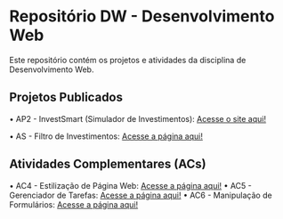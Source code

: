 # Repositório DW - Desenvolvimento Web

Este repositório contém os projetos e atividades da disciplina de Desenvolvimento Web.

## Projetos Publicados

• AP2 - InvestSmart (Simulador de Investimentos): [Acesse o site aqui!](https://roccofelipee.github.io/dw/AP2/ )

• AS - Filtro de Investimentos: [Acesse a página aqui!](https://roccofelipee.github.io/dw/AP2/AS/filtro.html )

## Atividades Complementares (ACs)

• AC4 - Estilização de Página Web: [Acesse a página aqui!](...)
• AC5 - Gerenciador de Tarefas: [Acesse a página aqui!](...)
• AC6 - Manipulação de Formulários: [Acesse a página aqui!](...)
